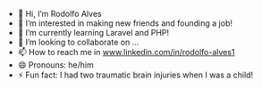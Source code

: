 - 👋 Hi, I’m Rodolfo Alves
- 👀 I’m interested in making new friends and founding a job!
- 🌱 I’m currently learning Laravel and PHP!
- 💞️ I’m looking to collaborate on ...
- 📫 How to reach me in www.linkedin.com/in/rodolfo-alves1
- 😄 Pronouns: he/him
- ⚡ Fun fact: I had two traumatic brain injuries when I was a child!

<!---
RodolfoAAPR/RodolfoAAPR is a ✨ special ✨ repository because its `README.md` (this file) appears on your GitHub profile.
You can click the Preview link to take a look at your changes.
--->
